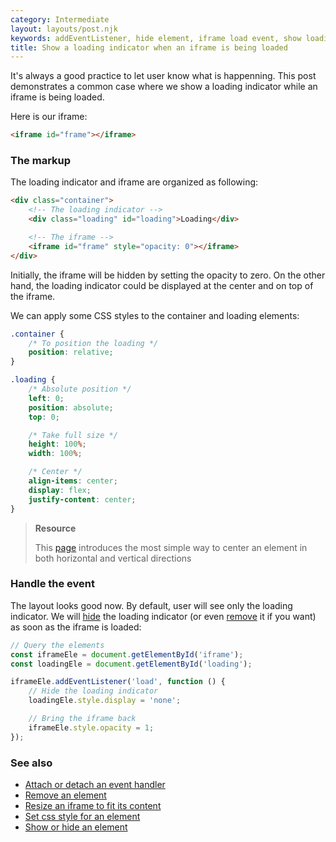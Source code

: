 ```yaml
---
category: Intermediate
layout: layouts/post.njk
keywords: addEventListener, hide element, iframe load event, show loading indicator
title: Show a loading indicator when an iframe is being loaded
---
```


It's always a good practice to let user know what is happenning. This post demonstrates a common case where we show a loading indicator while an iframe is being loaded.

Here is our iframe:

```html
<iframe id="frame"></iframe>
```

### The markup

The loading indicator and iframe are organized as following:

```html
<div class="container">
    <!-- The loading indicator -->
    <div class="loading" id="loading">Loading</div>

    <!-- The iframe -->
    <iframe id="frame" style="opacity: 0"></iframe>
</div>
```

Initially, the iframe will be hidden by setting the opacity to zero. On the other hand, the loading indicator could be displayed at the center and on top of the iframe.

We can apply some CSS styles to the container and loading elements:

```css
.container {
    /* To position the loading */
    position: relative;
}

.loading {
    /* Absolute position */
    left: 0;
    position: absolute;
    top: 0;

    /* Take full size */
    height: 100%;
    width: 100%;

    /* Center */
    align-items: center;
    display: flex;
    justify-content: center;
}
```

> **Resource**
>
> This [page](https://csslayout.io/patterns/centering) introduces the most simple way to center an element in both horizontal and vertical directions

### Handle the event

The layout looks good now. By default, user will see only the loading indicator. We will [hide](/show-or-hide-an-element) the loading indicator (or even [remove](/remove-an-element) it if you want) as soon as the iframe is loaded:

```js
// Query the elements
const iframeEle = document.getElementById('iframe');
const loadingEle = document.getElementById('loading');

iframeEle.addEventListener('load', function () {
    // Hide the loading indicator
    loadingEle.style.display = 'none';

    // Bring the iframe back
    iframeEle.style.opacity = 1;
});
```

### See also

-   [Attach or detach an event handler](/attach-or-detach-an-event-handler)
-   [Remove an element](/remove-an-element)
-   [Resize an iframe to fit its content](/resize-an-iframe-to-fit-its-content)
-   [Set css style for an element](/set-css-style-for-an-element)
-   [Show or hide an element](/show-or-hide-an-element)
